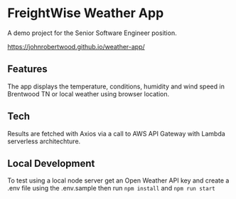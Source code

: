 # FreightWise Weather App

A demo project for the Senior Software Engineer position.

https://johnrobertwood.github.io/weather-app/

## Features

The app displays the temperature, conditions, humidity and wind speed in Brentwood TN or local weather using browser location.

## Tech

Results are fetched with Axios via a call to AWS API Gateway with Lambda serverless architechture.

## Local Development

To test using a local node server get an Open Weather API key and create a .env file using the .env.sample then run `npm install` and `npm run start`
